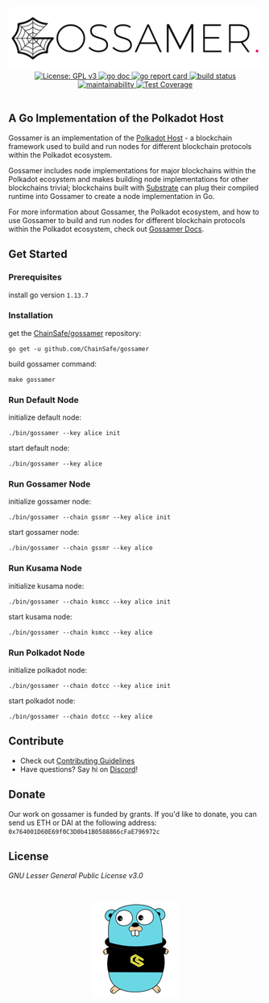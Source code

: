 <div align="center">
  <img alt="Gossamer logo" src="/docs/assets/img/gossamer_banner.png" width="600" />
</div>
<div align="center">
  <a href="https://www.gnu.org/licenses/gpl-3.0">
    <img alt="License: GPL v3" src="https://img.shields.io/badge/License-GPLv3-blue.svg" />
  </a>
  <a href="https://godoc.org/github.com/ChainSafe/gossamer">
    <img alt="go doc" src="https://godoc.org/github.com/ChainSafe/gossamer?status.svg" />
  </a>
  <a href="https://goreportcard.com/report/github.com/ChainSafe/gossamer">
    <img alt="go report card" src="https://goreportcard.com/badge/github.com/ChainSafe/gossamer" />
  </a>
  <a href="https://travis-ci.org/ChainSafe/gossamer/">
    <img alt="build status" src="https://travis-ci.org/ChainSafe/gossamer.svg?branch=development" />
  </a>
</div>
<div align="center">
  <a href="https://codeclimate.com/github/ChainSafe/gossamer/badges">
    <img alt="maintainability" src="https://api.codeclimate.com/v1/badges/933c7bb58eee9aba85eb/maintainability" />
  </a>
  <a href="https://codeclimate.com/github/ChainSafe/gossamer/test_coverage">
    <img alt="Test Coverage" src="https://api.codeclimate.com/v1/badges/933c7bb58eee9aba85eb/test_coverage" />
  </a>
</div>
<br />

## A Go Implementation of the Polkadot Host

Gossamer is an implementation of the [Polkadot Host](https://github.com/w3f/polkadot-spec) - a blockchain framework used to build and run nodes for different blockchain protocols within the Polkadot ecosystem.

Gossamer includes node implementations for major blockchains within the Polkadot ecosystem and makes building node implementations for other blockchains trivial; blockchains built with [Substrate](https://github.com/paritytech/substrate) can plug their compiled runtime into Gossamer to create a node implementation in Go.

For more information about Gossamer, the Polkadot ecosystem, and how to use Gossamer to build and run nodes for different blockchain protocols within the Polkadot ecosystem, check out [Gossamer Docs](https://ChainSafe.github.io/gossamer).

## Get Started

### Prerequisites

install go version `1.13.7`

### Installation

get the [ChainSafe/gossamer](https://github.com/ChainSafe/gossamer) repository:
```
go get -u github.com/ChainSafe/gossamer
```

build gossamer command:
```
make gossamer
```

### Run Default Node

initialize default node:
```
./bin/gossamer --key alice init
```

start default node:
```
./bin/gossamer --key alice
```

### Run Gossamer Node

initialize gossamer node:
```
./bin/gossamer --chain gssmr --key alice init
```

start gossamer node:
```
./bin/gossamer --chain gssmr --key alice
```

### Run Kusama Node

initialize kusama node:
```
./bin/gossamer --chain ksmcc --key alice init
```

start kusama node:
```
./bin/gossamer --chain ksmcc --key alice
```

### Run Polkadot Node

initialize polkadot node:
```
./bin/gossamer --chain dotcc --key alice init
```

start polkadot node:
```
./bin/gossamer --chain dotcc --key alice
```

## Contribute

- Check out [Contributing Guidelines](.github/CONTRIBUTING.md)  
- Have questions? Say hi on [Discord](https://discord.gg/Xdc5xjE)!

## Donate

Our work on gossamer is funded by grants. If you'd like to donate, you can send us ETH or DAI at the following address:
`0x764001D60E69f0C3D0b41B0588866cFaE796972c`

## License

_GNU Lesser General Public License v3.0_

<br />
<p align="center">
	<img src="/docs/assets/img/chainsafe_gopher.png">
</p>

